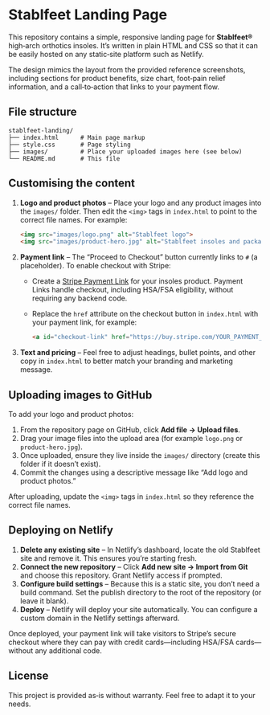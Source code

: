 # Stablfeet Landing Page

This repository contains a simple, responsive landing page for **Stablfeet®** high‑arch orthotics insoles.  It’s written in plain HTML and CSS so that it can be easily hosted on any static‑site platform such as Netlify.

The design mimics the layout from the provided reference screenshots, including sections for product benefits, size chart, foot‑pain relief information, and a call‑to‑action that links to your payment flow.

## File structure

```
stablfeet-landing/
├── index.html      # Main page markup
├── style.css       # Page styling
├── images/         # Place your uploaded images here (see below)
└── README.md       # This file
```

## Customising the content

1. **Logo and product photos** – Place your logo and any product images into the `images/` folder.  Then edit the `<img>` tags in `index.html` to point to the correct file names.  For example:

   ```html
   <img src="images/logo.png" alt="Stablfeet logo">
   <img src="images/product-hero.jpg" alt="Stablfeet insoles and packaging">
   ```

2. **Payment link** – The “Proceed to Checkout” button currently links to `#` (a placeholder).  To enable checkout with Stripe:

   - Create a [Stripe Payment Link](https://stripe.com/docs/payment-links) for your insoles product.  Payment Links handle checkout, including HSA/FSA eligibility, without requiring any backend code.
   - Replace the `href` attribute on the checkout button in `index.html` with your payment link, for example:

     ```html
     <a id="checkout-link" href="https://buy.stripe.com/YOUR_PAYMENT_LINK" class="btn primary-btn">Proceed to Checkout</a>
     ```

3. **Text and pricing** – Feel free to adjust headings, bullet points, and other copy in `index.html` to better match your branding and marketing message.

## Uploading images to GitHub

To add your logo and product photos:

1. From the repository page on GitHub, click **Add file → Upload files**.
2. Drag your image files into the upload area (for example `logo.png` or `product-hero.jpg`).
3. Once uploaded, ensure they live inside the `images/` directory (create this folder if it doesn’t exist).
4. Commit the changes using a descriptive message like “Add logo and product photos.”

After uploading, update the `<img>` tags in `index.html` so they reference the correct file names.

## Deploying on Netlify

1. **Delete any existing site** – In Netlify’s dashboard, locate the old Stablfeet site and remove it.  This ensures you’re starting fresh.
2. **Connect the new repository** – Click **Add new site → Import from Git** and choose this repository.  Grant Netlify access if prompted.
3. **Configure build settings** – Because this is a static site, you don’t need a build command.  Set the publish directory to the root of the repository (or leave it blank).
4. **Deploy** – Netlify will deploy your site automatically.  You can configure a custom domain in the Netlify settings afterward.

Once deployed, your payment link will take visitors to Stripe’s secure checkout where they can pay with credit cards—including HSA/FSA cards—without any additional code.

## License

This project is provided as‑is without warranty.  Feel free to adapt it to your needs.
